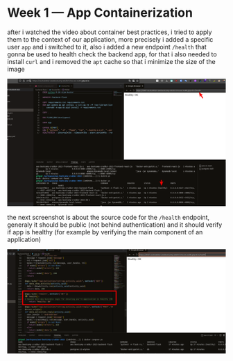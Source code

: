 # Week 1 — App Containerization

after i watched the video about container best practices, i tried to apply them to the context of our application,
more precisely i added a specific user `app` and i switched to it, also i added a new endpoint `/health` that gonna be used
to health check the backend app, for that i also needed to install `curl` and  i removed the `apt` cache so that i minimize the size of the image

![dockerBestPractices][dockerBestPracticesApplied]

the next screenshot is about the source code for the `/health` endpoint, generaly it should be public (not behind authentication)
and it should verify if app is healthy (for example by verifying the main component of an application)

![newHealthEndpoint][healthEndpoint]



[dockerBestPracticesApplied]: assets/1-dockerBestPractiseAndHealthCheck.png
[healthEndpoint]: assets/1-health-endpoint.png